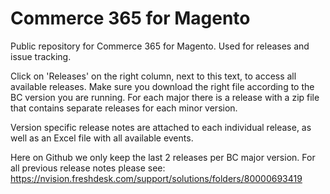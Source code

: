 # Commerce 365 for Magento
Public repository for Commerce 365 for Magento. Used for releases and issue tracking.

Click on 'Releases' on the right column, next to this text, to access all available releases. Make sure you download the right file according to the BC version you are running. For each major there is a release with a zip file that contains separate releases for each minor version. 

Version specific release notes are attached to each individual release, as well as an Excel file with all available events. 

Here on Github we only keep the last 2 releases per BC major version. For all previous release notes please see: https://nvision.freshdesk.com/support/solutions/folders/80000693419

